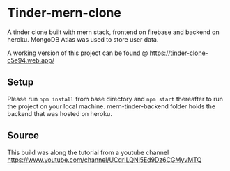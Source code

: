 # Tinder-mern-clone
A tinder clone built with mern stack, frontend on firebase and backend on heroku. MongoDB Atlas was used to store user data.

A working version of this project can be found @ https://tinder-clone-c5e94.web.app/

## Setup
Please run `npm install` from base directory and `npm start` thereafter to run the project on your local machine.
mern-tinder-backend folder holds the backend that was hosted on heroku.

## Source
This build was along the tutorial from a youtube channel https://www.youtube.com/channel/UCqrILQNl5Ed9Dz6CGMyvMTQ
